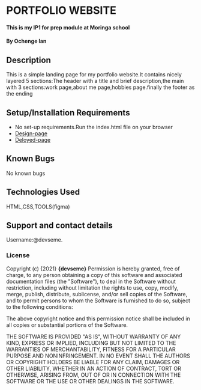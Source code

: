 # PORTFOLIO WEBSITE
#### This is my IP1 for prep module at Moringa school
#### By **Ochenge Ian**
## Description
This is a simple landing page for my portfolio website.It contains nicely layered 5 sections:The header with a title and brief description,the main with 3 sections:work page,about me page,hobbies page.finally the footer as the ending 
## Setup/Installation Requirements
* No set-up requirements.Run the index.html file on your browser
* [Design-page](https://www.figma.com/file/A815GxuPeFfDFEsMM1wbNu/devseme-portfolio?node-id=1%3A2)
* [Deloyed-page](https://devseme.github.io/PORTFOLIO/#contact)
## Known Bugs
No known bugs
## Technologies Used
HTML,CSS,TOOLS(figma)
## Support and contact details
Username:@devseme.
### License

Copyright (c) {2021} **{devseme}**
Permission is hereby granted, free of charge, to any person obtaining a copy
of this software and associated documentation files (the "Software"), to deal
in the Software without restriction, including without limitation the rights
to use, copy, modify, merge, publish, distribute, sublicense, and/or sell
copies of the Software, and to permit persons to whom the Software is
furnished to do so, subject to the following conditions:

The above copyright notice and this permission notice shall be included in all
copies or substantial portions of the Software.

THE SOFTWARE IS PROVIDED "AS IS", WITHOUT WARRANTY OF ANY KIND, EXPRESS OR
IMPLIED, INCLUDING BUT NOT LIMITED TO THE WARRANTIES OF MERCHANTABILITY,
FITNESS FOR A PARTICULAR PURPOSE AND NONINFRINGEMENT. IN NO EVENT SHALL THE
AUTHORS OR COPYRIGHT HOLDERS BE LIABLE FOR ANY CLAIM, DAMAGES OR OTHER
LIABILITY, WHETHER IN AN ACTION OF CONTRACT, TORT OR OTHERWISE, ARISING FROM,
OUT OF OR IN CONNECTION WITH THE SOFTWARE OR THE USE OR OTHER DEALINGS IN THE
SOFTWARE.
